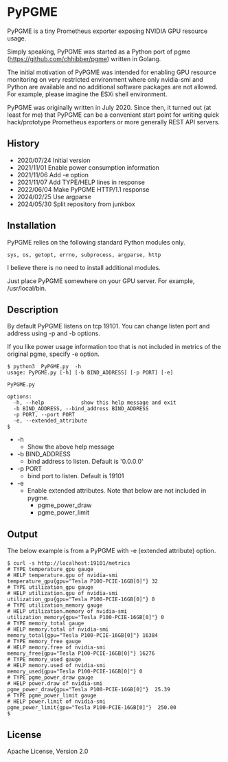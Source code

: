 # PyPGME

PyPGME is a tiny Prometheus exporter exposing NVIDIA GPU resource usage.

Simply speaking, PyPGME was started as a Python port of pgme
(https://github.com/chhibber/pgme) written in Golang.

The initial motivation of PyPGME was intended for enabling GPU resource
monitoring on very restricted environment where only nvidia-smi and Python are
available and no additional software packages are not allowed.
For example, please imagine the ESXi shell environment.

PyPGME was originally written in July 2020.
Since then, it turned out (at least for me) that PyPGME can be a convenient
start point for writing quick hack/prototype Prometheus exporters
or more generally REST API servers.

## History

* 2020/07/24 Initial version
* 2021/11/01 Enable power consumption information
* 2021/11/06 Add -e option
* 2021/11/07 Add TYPE/HELP lines in response
* 2022/06/04 Make PyPGME HTTP/1.1 response
* 2024/02/25 Use argparse
* 2024/05/30 Split repository from junkbox


## Installation

PyPGME relies on the following standard Python modules only.

    sys, os, getopt, errno, subprocess, argparse, http

I believe there is no need to install additional modules.

Just place PyPGME somewhere on your GPU server. For example, /usr/local/bin.

## Description

By default PyPGME listens on tcp 19101. You can change listen port and address
using -p and -b options.

If you like power usage information too that is not included in metrics of
the original pgme, specify -e option.


```
$ python3  PyPGME.py  -h
usage: PyPGME.py [-h] [-b BIND_ADDRESS] [-p PORT] [-e]

PyPGME.py

options:
  -h, --help            show this help message and exit
  -b BIND_ADDRESS, --bind_address BIND_ADDRESS
  -p PORT, --port PORT
  -e, --extended_attribute
$
```

* -h
    * Show the above help message
* -b BIND_ADDRESS
    * bind address to listen. Default is '0.0.0.0'
* -p PORT
    * bind port to listen. Default is 19101
* -e
    * Enable extended attributes. Note that below are not included in pygme.
        * pgme_power_draw
        * pgme_power_limit


## Output

The below example is from a PyPGME with -e (extended attribute) option.

```
$ curl -s http://localhost:19101/metrics
# TYPE temperature_gpu gauge
# HELP temperature.gpu of nvidia-smi
temperature_gpu{gpu="Tesla P100-PCIE-16GB[0]"} 32
# TYPE utilization_gpu gauge
# HELP utilization.gpu of nvidia-smi
utilization_gpu{gpu="Tesla P100-PCIE-16GB[0]"} 0
# TYPE utilization_memory gauge
# HELP utilization.memory of nvidia-smi
utilization_memory{gpu="Tesla P100-PCIE-16GB[0]"} 0
# TYPE memory_total gauge
# HELP memory.total of nvidia-smi
memory_total{gpu="Tesla P100-PCIE-16GB[0]"} 16384
# TYPE memory_free gauge
# HELP memory.free of nvidia-smi
memory_free{gpu="Tesla P100-PCIE-16GB[0]"} 16276
# TYPE memory_used gauge
# HELP memory.used of nvidia-smi
memory_used{gpu="Tesla P100-PCIE-16GB[0]"} 0
# TYPE pgme_power_draw gauge
# HELP power.draw of nvidia-smi
pgme_power_draw{gpu="Tesla P100-PCIE-16GB[0]"}  25.39
# TYPE pgme_power_limit gauge
# HELP power.limit of nvidia-smi
pgme_power_limit{gpu="Tesla P100-PCIE-16GB[0]"}  250.00
$
```

## License

Apache License, Version 2.0

